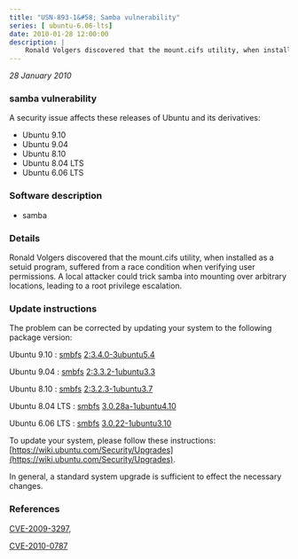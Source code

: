 ```yaml
---
title: "USN-893-1&#58; Samba vulnerability"
series: [ ubuntu-6.06-lts]
date: 2010-01-28 12:00:00
description: |
    Ronald Volgers discovered that the mount.cifs utility, when installed as a setuid program, suffered from a race condition when verifying user permissions. A local attacker could trick samba into mounting over arbitrary locations, leading to a root privilege escalation. 
--- 
```

 
 

*28 January 2010*

### samba vulnerability

A security issue affects these releases of Ubuntu and its derivatives:

* Ubuntu 9.10
* Ubuntu 9.04
* Ubuntu 8.10
* Ubuntu 8.04 LTS
* Ubuntu 6.06 LTS

### Software description

* samba 

### Details

Ronald Volgers discovered that the mount.cifs utility, when installed as a setuid program, suffered from a race condition when verifying user permissions. A local attacker could trick samba into mounting over arbitrary locations, leading to a root privilege escalation. 

### Update instructions

The problem can be corrected by updating your system to the following package version:

Ubuntu 9.10
 : [smbfs](https://launchpad.net/ubuntu/+source/samba) <span> [2:3.4.0-3ubuntu5.4](https://launchpad.net/ubuntu/+source/samba/2:3.4.0-3ubuntu5.4) </span> 

Ubuntu 9.04
 : [smbfs](https://launchpad.net/ubuntu/+source/samba) <span> [2:3.3.2-1ubuntu3.3](https://launchpad.net/ubuntu/+source/samba/2:3.3.2-1ubuntu3.3) </span> 

Ubuntu 8.10
 : [smbfs](https://launchpad.net/ubuntu/+source/samba) <span> [2:3.2.3-1ubuntu3.7](https://launchpad.net/ubuntu/+source/samba/2:3.2.3-1ubuntu3.7) </span> 

Ubuntu 8.04 LTS
 : [smbfs](https://launchpad.net/ubuntu/+source/samba) <span> [3.0.28a-1ubuntu4.10](https://launchpad.net/ubuntu/+source/samba/3.0.28a-1ubuntu4.10) </span> 

Ubuntu 6.06 LTS
 : [smbfs](https://launchpad.net/ubuntu/+source/samba) <span> [3.0.22-1ubuntu3.10](https://launchpad.net/ubuntu/+source/samba/3.0.22-1ubuntu3.10) </span> 

To update your system, please follow these instructions: [https://wiki.ubuntu.com/Security/Upgrades](https://wiki.ubuntu.com/Security/Upgrades).

In general, a standard system upgrade is sufficient to effect the necessary changes. 

### References

 
 [CVE-2009-3297](http://people.ubuntu.com/~ubuntu-security/cve/CVE-2009-3297), 

 [CVE-2010-0787](http://people.ubuntu.com/~ubuntu-security/cve/CVE-2010-0787)
 

